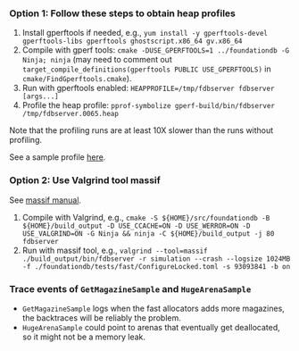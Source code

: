 ### Option 1: Follow these steps to obtain heap profiles

1. Install gperftools if needed, e.g., `yum install -y gperftools-devel gperftools-libs gperftools ghostscript.x86_64 gv.x86_64`
1. Compile with gperf tools: `cmake -DUSE_GPERFTOOLS=1 ../foundationdb -G Ninja; ninja` (may need to comment out `target_compile_definitions(gperftools PUBLIC USE_GPERFTOOLS)` in `cmake/FindGperftools.cmake`).
1. Run with gperftools enabled: `HEAPPROFILE=/tmp/fdbserver fdbserver [args...]`
1. Profile the heap profile: `pprof-symbolize gperf-build/bin/fdbserver /tmp/fdbserver.0065.heap`

Note that the profiling runs are at least 10X slower than the runs without profiling.

See a sample profile [here](https://github.com/apple/foundationdb/issues/2218).

### Option 2: Use Valgrind tool massif

See [massif manual](https://valgrind.org/docs/manual/ms-manual.html).

1. Compile with Valgrind, e.g., `cmake -S ${HOME}/src/foundationdb -B ${HOME}/build_output -D USE_CCACHE=ON -D USE_WERROR=ON -D USE_VALGRIND=ON -G Ninja && ninja -C ${HOME}/build_output -j 80 fdbserver`
1. Run with massif tool, e.g., `valgrind --tool=massif ./build_output/bin/fdbserver -r simulation --crash --logsize 1024MB -f ./foundationdb/tests/fast/ConfigureLocked.toml -s 93093841 -b on`

### Trace events of `GetMagazineSample` and `HugeArenaSample`

* `GetMagazineSample` logs when the fast allocators adds more magazines, the backtraces will be reliably the problem.
* `HugeArenaSample` could point to arenas that eventually get deallocated, so it might not be a memory leak.
